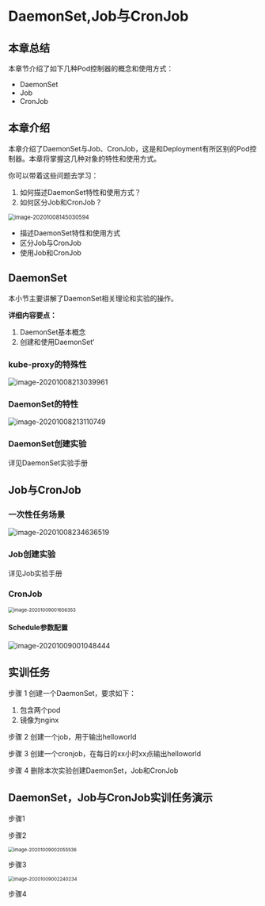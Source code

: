 # DaemonSet,Job与CronJob

## 本章总结

本章节介绍了如下几种Pod控制器的概念和使用方式：

- DaemonSet
- Job
- CronJob

## 本章介绍

本章介绍了DaemonSet与Job、CronJob，这是和Deployment有所区别的Pod控制器。本章将掌握这几种对象的特性和使用方式。

你可以带着这些问题去学习：

1. 如何描述DaemonSet特性和使用方式？
2. 如何区分Job和CronJob？

<img src="./DaemonSet,Job与CronJob.assets/image-20201008145030594.png" alt="image-20201008145030594" style="zoom:80%;" />

- 描述DaemonSet特性和使用方式
- 区分Job与CronJob
- 使用Job和CronJob

## DaemonSet

本小节主要讲解了DaemonSet相关理论和实验的操作。

**详细内容要点：**

1. DaemonSet基本概念
2. 创建和使用DaemonSet‘

### kube-proxy的特殊性

![image-20201008213039961](./DaemonSet,Job与CronJob.assets/image-20201008213039961.png)

### DaemonSet的特性

![image-20201008213110749](./DaemonSet,Job与CronJob.assets/image-20201008213110749.png)

### DaemonSet创建实验

详见DaemonSet实验手册

## Job与CronJob

### 一次性任务场景

![image-20201008234636519](./DaemonSet,Job与CronJob.assets/image-20201008234636519.png)

### Job创建实验

详见Job实验手册

### CronJob

<img src="C:\Users\hc\Desktop\容器云\12.DaemonSet,Job&amp;CronJob\DaemonSet,Job与CronJob.assets\image-20201009001656353.png" alt="image-20201009001656353" style="zoom: 67%;" />

#### Schedule参数配置

![image-20201009001048444](./DaemonSet,Job与CronJob.assets/image-20201009001048444.png)

## 实训任务

步骤 1    创建一个DaemonSet，要求如下：

1. 包含两个pod
2. 镜像为nginx

步骤 2    创建一个job，用于输出helloworld

步骤 3    创建一个cronjob，在每日的xx小时xx点输出helloworld

步骤 4    删除本次实验创建DaemonSet，Job和CronJob

## DaemonSet，Job与CronJob实训任务演示

步骤1



步骤2

<img src="C:\Users\hc\Desktop\容器云\12.DaemonSet,Job&amp;CronJob\DaemonSet,Job与CronJob.assets\image-20201009002055536.png" alt="image-20201009002055536" style="zoom:67%;" />

步骤3

<img src="C:\Users\hc\Desktop\容器云\12.DaemonSet,Job&amp;CronJob\DaemonSet,Job与CronJob.assets\image-20201009002240234.png" alt="image-20201009002240234" style="zoom:67%;" />

步骤4